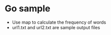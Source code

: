 # Go sample
- Use map to calculate the frequency of words
- url1.txt and url2.txt are sample output files
